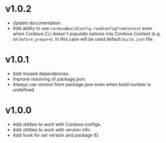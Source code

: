 # v1.0.2
- Update documentation.
- Add ability to use `cordovaBuildConfig.readConfigFromContext` even when Cordova CLI doesn't populate options into Cordova Context (e.g. on `before_prepare`). In this case will be used default `build.json` file.

# v1.0.1
- Add missed dependencies.
- Improve resolving of package.json.
- Always use version from package.json even when build number is undefined.


# v1.0.0

- Add utilities to work with Cordova configs.
- Add utilities to work with version info.
- Add hook for set version and package ID.
